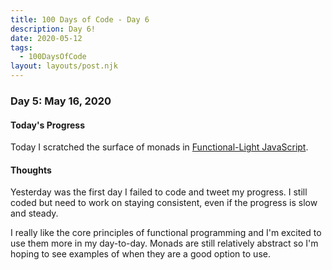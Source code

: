 ```yaml
---
title: 100 Days of Code - Day 6
description: Day 6!
date: 2020-05-12
tags: 
  - 100DaysOfCode
layout: layouts/post.njk
---
```


### Day 5: May 16, 2020

#### Today's Progress

Today I scratched the surface of monads in [Functional-Light JavaScript](https://frontendmasters.com/courses/functional-javascript-v3).

#### Thoughts

Yesterday was the first day I failed to code and tweet my progress. I still coded but need to work on staying consistent, even if the progress is slow and steady.

I really like the core principles of functional programming and I'm excited to use them more in my day-to-day. Monads are still relatively abstract so I'm hoping to see examples of when they are a good option to use. 
